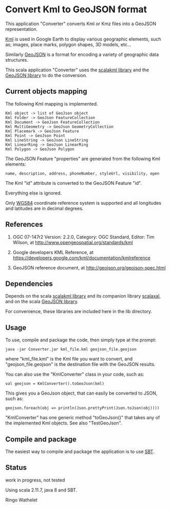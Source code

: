 # Convert Kml to GeoJSON format 

This application "Converter" converts Kml or Kmz files into a GeoJSON representation. 

[Kml](https://developers.google.com/kml/documentation/kmlreference) is used in Google Earth to display 
various geographic elements, such as; images, place marks, polygon shapes, 3D models, etc...

Similarly [GeoJSON](http://geojson.org/) is a format for encoding a variety of geographic data structures.

This scala application "Converter" uses the [scalakml library](https://github.com/workingDog/scalakml) and 
the [GeoJSON library](https://github.com/jroper/play-geojson) to do the conversion.
 
## Current objects mapping

The following Kml mapping is implemented.

    Kml object -> list of GeoJson object
    Kml Folder -> GeoJson FeatureCollection
    Kml Document -> GeoJson FeatureCollection
    Kml MultiGeometry -> GeoJson GeometryCollection
    Kml Placemark -> GeoJson Feature
    Kml Point -> GeoJson Point
    Kml LineString -> GeoJson LineString
    Kml LinearRing -> GeoJson LinearRing
    Kml Polygon -> GeoJson Polygon

The GeoJSON Feature "properties" are generated from the following Kml elements:

    name, description, address, phoneNumber, styleUrl, visibility, open
 
The Kml "id" attribute is converted to the GeoJSON Feature "id".

Everything else is ignored.
 
Only [WGS84](https://en.wikipedia.org/wiki/World_Geodetic_System) coordinate reference system 
is supported and all longitudes and latitudes are in decimal degrees.
 
## References
 
1) OGC 07-147r2 Version: 2.2.0, Category: OGC Standard, Editor: Tim Wilson, at http://www.opengeospatial.org/standards/kml

2) Google developers KML Reference, at https://developers.google.com/kml/documentation/kmlreference

3) GeoJSON reference document, at http://geojson.org/geojson-spec.html

## Dependencies

Depends on the scala [scalakml library](https://github.com/workingDog/scalakml)
and its companion library [scalaxal](https://github.com/workingDog/scalaxal), 
and on the scala [GeoJSON library](https://github.com/jroper/play-geojson).

For convenience, these libraries are included here in the lib directory.

## Usage

To use, compile and package the code, then simply type at the prompt:
 
    java -jar Converter.jar kml_file.kml geojson_file.geojson
 
where "kml_file.kml" is the Kml file you want to convert, and "geojson_file.geojson" is the destination file 
with the GeoJSON results.
 
You can also use the "KmlConverter" class in your code, such as: 

    val geojson = KmlConverter().toGeoJson(kml)
    
This gives you a GeoJson object, that can easily be converted to JSON, such as:
  
    geojson.foreach(obj => println(Json.prettyPrint(Json.toJson(obj))))
  
"KmlConverter" has one generic method "toGeoJson()" that takes any of the implemented Kml objects. 
See also "TestGeoJson".
 
## Compile and package

The easiest way to compile and package the application is to use [SBT](http://www.scala-sbt.org/).
 
## Status

work in progress, not tested 

Using scala 2.11.7, java 8 and SBT.


Ringo Wathelet
